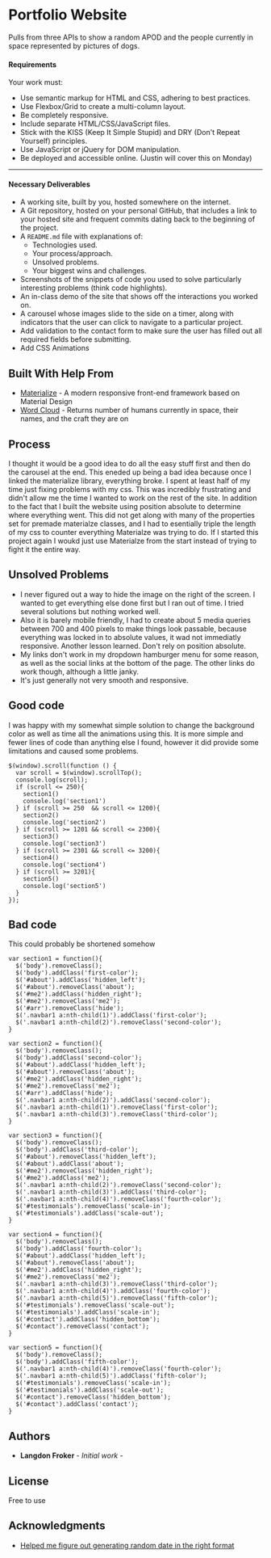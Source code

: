 # Portfolio Website

Pulls from three APIs to show a random APOD and the people currently in space represented by pictures of dogs.


#### Requirements

Your work must:

- Use semantic markup for HTML and CSS, adhering to best practices.
- Use Flexbox/Grid to create a multi-column layout.
- Be completely responsive.
- Include separate HTML/CSS/JavaScript files.
- Stick with the KISS (Keep It Simple Stupid) and DRY (Don't Repeat Yourself) principles.
- Use JavaScript or jQuery for DOM manipulation.
- Be deployed and accessible online. (Justin will cover this on Monday)


---

#### Necessary Deliverables

- A working site, built by you, hosted somewhere on the internet.
- A Git repository, hosted on your personal GitHub, that includes a link to your hosted site and frequent commits dating back to the beginning of the project.
- A `README.md` file with explanations of:
  - Technologies used.
  - Your process/approach.
  - Unsolved problems.
  - Your biggest wins and challenges.
- Screenshots of the snippets of code you used to solve particularly interesting problems (think code highlights).
- An in-class demo of the site that shows off the interactions you worked on.
- A carousel whose images slide to the side on a timer, along with indicators that the user can click to navigate to a particular project.
- Add validation to the contact form to make sure the user has filled out all required fields before submitting.
- Add CSS Animations

## Built With Help From

* [Materialize](https://materializecss.com/) - A modern responsive front-end framework based on Material Design
* [Word Cloud](http://www.goat1000.com/tagcanvas.php) - Returns number of humans currently in space, their names, and the craft they are on



## Process
  I thought it would be a good idea to do all the easy stuff first and then do the carousel at the end.  This eneded up being a bad idea because once I linked the materialize library, everything broke. I spent at least half of my time just fixing problems with my css.  This was incredibly frustrating and didn't allow me the time I wanted to work on the rest of the site. In addition to the fact that I built the website using position absolute to determine where everything went.  This did not get along with many of the properties set for premade materialze classes, and I had to esentially triple the length of my css to counter everything Materialze was trying to do.  If I started this project again I woukd just use Materialze from the start instead of trying to fight it the entire way. 

## Unsolved Problems
  - I never figured out a way to hide the image on the right of the screen.  I wanted to get everything else done first but I ran out of time.  I tried several solutions but nothing worked well. 
  - Also it is barely mobile friendly, I had to create about 5 media queries between 700 and 400 pixels to make things look passable, because everything was locked in to absolute values, it wad not immediatly responsive.  Another lesson learned.  Don't rely on position absolute.
  - My links don't work in my dropdown hamburger menu for some reason, as well as the social links at the bottom of the page.  The other links do work though, although a little janky.  
  - It's just generally not very smooth and responsive.

## Good code
I was happy with my somewhat simple solution to change the background color as well as time all the animations using this.  It is more simple and fewer lines of code than anything else I found, however it did provide some limitations and caused some problems.  

```
$(window).scroll(function () {
  var scroll = $(window).scrollTop();
  console.log(scroll);
  if (scroll <= 250){
    section1()
    console.log('section1')
  } if (scroll >= 250  && scroll <= 1200){
    section2()
    console.log('section2')
  } if (scroll >= 1201 && scroll <= 2300){
    section3()
    console.log('section3')
  } if (scroll >= 2301 && scroll <= 3200){
    section4()
    console.log('section4')
  } if (scroll >= 3201){
    section5()
    console.log('section5')
  }
});
```

## Bad code
This could probably be shortened somehow
```
var section1 = function(){
  $('body').removeClass();
  $('body').addClass('first-color');
  $('#about').addClass('hidden_left');
  $('#about').removeClass('about');
  $('#me2').addClass('hidden_right');
  $('#me2').removeClass('me2');
  $('#arr').removeClass('hide');
  $('.navbar1 a:nth-child(1)').addClass('first-color');
  $('.navbar1 a:nth-child(2)').removeClass('second-color');
}

var section2 = function(){
  $('body').removeClass();
  $('body').addClass('second-color');
  $('#about').addClass('hidden_left');
  $('#about').removeClass('about');
  $('#me2').addClass('hidden_right');
  $('#me2').removeClass('me2');
  $('#arr').addClass('hide');
  $('.navbar1 a:nth-child(2)').addClass('second-color');
  $('.navbar1 a:nth-child(1)').removeClass('first-color');
  $('.navbar1 a:nth-child(3)').removeClass('third-color');
}

var section3 = function(){
  $('body').removeClass();
  $('body').addClass('third-color');
  $('#about').removeClass('hidden_left');
  $('#about').addClass('about');
  $('#me2').removeClass('hidden_right');
  $('#me2').addClass('me2');
  $('.navbar1 a:nth-child(2)').removeClass('second-color');
  $('.navbar1 a:nth-child(3)').addClass('third-color');
  $('.navbar1 a:nth-child(4)').removeClass('fourth-color');
  $('#testimonials').removeClass('scale-in');
  $('#testimonials').addClass('scale-out');
}

var section4 = function(){
  $('body').removeClass();
  $('body').addClass('fourth-color');
  $('#about').addClass('hidden_left');
  $('#about').removeClass('about');
  $('#me2').addClass('hidden_right');
  $('#me2').removeClass('me2');
  $('.navbar1 a:nth-child(3)').removeClass('third-color');
  $('.navbar1 a:nth-child(4)').addClass('fourth-color');
  $('.navbar1 a:nth-child(5)').removeClass('fifth-color');
  $('#testimonials').removeClass('scale-out');
  $('#testimonials').addClass('scale-in');
  $('#contact').addClass('hidden_bottom');
  $('#contact').removeClass('contact');
}

var section5 = function(){
  $('body').removeClass();
  $('body').addClass('fifth-color');
  $('.navbar1 a:nth-child(4)').removeClass('fourth-color');
  $('.navbar1 a:nth-child(5)').addClass('fifth-color');
  $('#testimonials').removeClass('scale-in');
  $('#testimonials').addClass('scale-out');
  $('#contact').removeClass('hidden_bottom');
  $('#contact').addClass('contact');
}
```
## Authors

* **Langdon Froker** - *Initial work* - 


## License

Free to use

## Acknowledgments

* [Helped me figure out generating random date in the right format](https://apod.nasa.gov/apod/random_apod.html)

